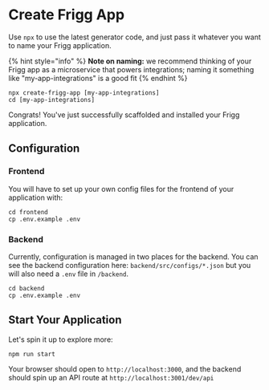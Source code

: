 # Create Frigg App

Use `npx` to use the latest generator code, and just pass it whatever you want to name your Frigg application.&#x20;

{% hint style="info" %}
**Note on naming:** we recommend thinking of your Frigg app as a microservice that powers integrations; naming it something like "my-app-integrations" is a good fit
{% endhint %}

```
npx create-frigg-app [my-app-integrations]
cd [my-app-integrations]
```

Congrats! You've just successfully scaffolded and installed your Frigg application.

## Configuration

### Frontend
You will have to set up your own config files for the frontend of your application with: 

```
cd frontend
cp .env.example .env
```

### Backend
Currently, configuration is managed in two places for the backend. You can see the backend configuration here: `backend/src/configs/*.json` but you will also need a `.env` file in `/backend`.

```
cd backend
cp .env.example .env
```

## Start Your Application
Let's spin it up to explore more:

```
npm run start
```

Your browser should open to `http://localhost:3000`, and the backend should spin up an API route at `http://localhost:3001/dev/api`